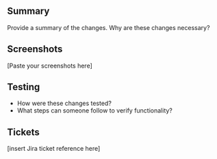 ## Summary
Provide a summary of the changes. Why are these changes necessary?

## Screenshots
[Paste your screenshots here]

## Testing
- How were these changes tested?
- What steps can someone follow to verify functionality?

## Tickets
[insert Jira ticket reference here]